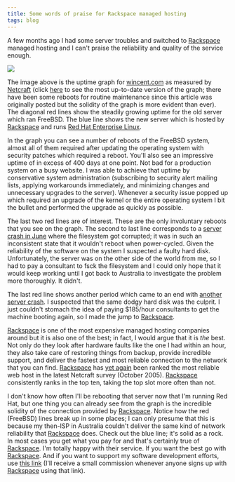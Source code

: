 ```yaml
---
title: Some words of praise for Rackspace managed hosting
tags: blog
---
```


A few months ago I had some server troubles and switched to [Rackspace](http://service.bfast.com/bfast/click?bfmid=30735717&siteid=41506187&bfpage=hosting_headaches) managed hosting and I can't praise the reliability and quality of the service enough.

![](/system/images/legacy/netcraft-wincent-2005.png)

The image above is the uptime graph for [wincent.com](http://wincent.com) as measured by [Netcraft](http://netcraft.com/) (click [here](http://uptime.netcraft.com/up/graph?site=wincent.com) to see the most up-to-date version of the graph; there have been some reboots for routine maintenance since this article was originally posted but the solidity of the graph is more evident than ever). The diagonal red lines show the steadily growing uptime for the old server which ran FreeBSD. The blue line shows the new server which is hosted by [Rackspace](http://service.bfast.com/bfast/click?bfmid=30735717&siteid=41506187&bfpage=hosting_headaches) and runs [Red Hat Enterprise Linux](http://www.redhat.com/).

In the graph you can see a number of reboots of the FreeBSD system, almost all of them required after updating the operating system with security patches which required a reboot. You'll also see an impressive uptime of in excess of 400 days at one point. Not bad for a production system on a busy website. I was able to achieve that uptime by conservative system administration (subscribing to security alert mailing lists, applying workarounds immediately, and minimizing changes and unnecessary upgrades to the server). Whenever a security issue popped up which required an upgrade of the kernel or the entire operating system I bit the bullet and performed the upgrade as quickly as possible.

The last two red lines are of interest. These are the only involuntary reboots that you see on the graph. The second to last line corresponds to a [server crash in June](http://www.wincent.com/a/news/archives/2005/06/synergy_and_syn.php) where the filesystem got corrupted; it was in such an inconsistent state that it wouldn't reboot when power-cycled. Given the reliability of the software on the system I suspected a faulty hard disk. Unfortunately, the server was on the other side of the world from me, so I had to pay a consultant to fsck the filesystem and I could only hope that it would keep working until I got back to Australia to investigate the problem more thoroughly. It didn't.

The last red line shows another period which came to an end with [another server crash](http://www.wincent.com/a/news/archives/2005/08/new_server_brok.php). I suspected that the same dodgy hard disk was the culprit. I just couldn't stomach the idea of paying $185/hour consultants to get the machine booting again, so I made the jump to [Rackspace](http://service.bfast.com/bfast/click?bfmid=30735717&siteid=41506187&bfpage=hosting_headaches).

[Rackspace](http://service.bfast.com/bfast/click?bfmid=30735717&siteid=41506187&bfpage=hosting_headaches) is one of the most expensive managed hosting companies around but it is also one of the best; in fact, I would argue that it is *the* best. Not only do they look after hardware faults like the one I had within an hour, they also take care of restoring things from backup, provide incredible support, and deliver the fastest and most reliable connection to the network that you can find. [Rackspace](http://service.bfast.com/bfast/click?bfmid=30735717&siteid=41506187&bfpage=hosting_headaches) has [yet again](http://news.netcraft.com/archives/2005/11/07/datapipe_rackspace_and_interland_most_reliable_hosters_in_october_2005.html) been ranked the most reliable web host in the latest Netcraft survey (October 2005). [Rackspace](http://service.bfast.com/bfast/click?bfmid=30735717&siteid=41506187&bfpage=hosting_headaches) consistently ranks in the top ten, taking the top slot more often than not.

I don't know how often I'll be rebooting that server now that I'm running Red Hat, but one thing you can already see from the graph is the incredible solidity of the connection provided by [Rackspace](http://service.bfast.com/bfast/click?bfmid=30735717&siteid=41506187&bfpage=hosting_headaches). Notice how the red (FreeBSD) lines break up in some places; I can only presume that this is because my then-ISP in Australia couldn't deliver the same kind of network reliability that [Rackspace](http://service.bfast.com/bfast/click?bfmid=30735717&siteid=41506187&bfpage=hosting_headaches) does. Check out the blue line; it's solid as a rock. In most cases you get what you pay for and that's certainly true of [Rackspace](http://service.bfast.com/bfast/click?bfmid=30735717&siteid=41506187&bfpage=hosting_headaches). I'm totally happy with their service. If you want the best go with [Rackspace](http://service.bfast.com/bfast/click?bfmid=30735717&siteid=41506187&bfpage=hosting_headaches). And if you want to support my software development efforts, use [this link](http://service.bfast.com/bfast/click?bfmid=30735717&siteid=41506187&bfpage=hosting_headaches) (I'll receive a small commission whenever anyone signs up with [Rackspace](http://service.bfast.com/bfast/click?bfmid=30735717&siteid=41506187&bfpage=hosting_headaches) using that link).
